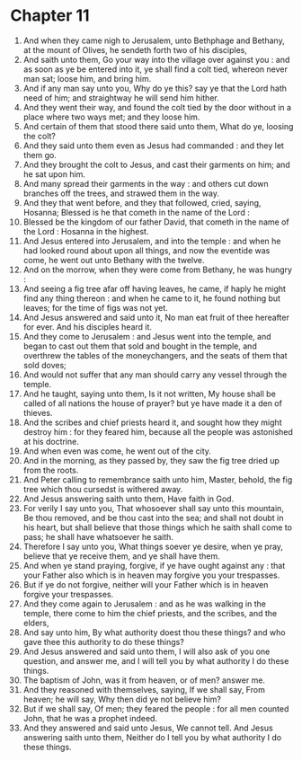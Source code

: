 # Chapter 11

1. And when they came nigh to Jerusalem, unto Bethphage and Bethany, at the mount of Olives, he sendeth forth two of his disciples,
2. And saith unto them, Go your way into the village over against you : and as soon as ye be entered into it, ye shall find a colt tied, whereon never man sat; loose him, and bring him.
3. And if any man say unto you, Why do ye this? say ye that the Lord hath need of him; and straightway he will send him hither.
4. And they went their way, and found the colt tied by the door without in a place where two ways met; and they loose him.
5. And certain of them that stood there said unto them, What do ye, loosing the colt?
6. And they said unto them even as Jesus had commanded : and they let them go.
7. And they brought the colt to Jesus, and cast their garments on him; and he sat upon him.
8. And many spread their garments in the way : and others cut down branches off the trees, and strawed them in the way.
9. And they that went before, and they that followed, cried, saying, Hosanna; Blessed is he that cometh in the name of the Lord :
10. Blessed be the kingdom of our father David, that cometh in the name of the Lord : Hosanna in the highest.
11. And Jesus entered into Jerusalem, and into the temple : and when he had looked round about upon all things, and now the eventide was come, he went out unto Bethany with the twelve.
12. And on the morrow, when they were come from Bethany, he was hungry :
13. And seeing a fig tree afar off having leaves, he came, if haply he might find any thing thereon : and when he came to it, he found nothing but leaves; for the time of figs was not yet.
14. And Jesus answered and said unto it, No man eat fruit of thee hereafter for ever. And his disciples heard it.
15. And they come to Jerusalem : and Jesus went into the temple, and began to cast out them that sold and bought in the temple, and overthrew the tables of the moneychangers, and the seats of them that sold doves;
16. And would not suffer that any man should carry any vessel through the temple.
17. And he taught, saying unto them, Is it not written, My house shall be called of all nations the house of prayer? but ye have made it a den of thieves.
18. And the scribes and chief priests heard it, and sought how they might destroy him : for they feared him, because all the people was astonished at his doctrine.
19. And when even was come, he went out of the city.
20. And in the morning, as they passed by, they saw the fig tree dried up from the roots.
21. And Peter calling to remembrance saith unto him, Master, behold, the fig tree which thou cursedst is withered away.
22. And Jesus answering saith unto them, Have faith in God.
23. For verily I say unto you, That whosoever shall say unto this mountain, Be thou removed, and be thou cast into the sea; and shall not doubt in his heart, but shall believe that those things which he saith shall come to pass; he shall have whatsoever he saith.
24. Therefore I say unto you, What things soever ye desire, when ye pray, believe that ye receive them, and ye shall have them.
25. And when ye stand praying, forgive, if ye have ought against any : that your Father also which is in heaven may forgive you your trespasses.
26. But if ye do not forgive, neither will your Father which is in heaven forgive your trespasses.
27. And they come again to Jerusalem : and as he was walking in the temple, there come to him the chief priests, and the scribes, and the elders,
28. And say unto him, By what authority doest thou these things? and who gave thee this authority to do these things?
29. And Jesus answered and said unto them, I will also ask of you one question, and answer me, and I will tell you by what authority I do these things.
30. The baptism of John, was it from heaven, or of men? answer me.
31. And they reasoned with themselves, saying, If we shall say, From heaven; he will say, Why then did ye not believe him?
32. But if we shall say, Of men; they feared the people : for all men counted John, that he was a prophet indeed.
33. And they answered and said unto Jesus, We cannot tell. And Jesus answering saith unto them, Neither do I tell you by what authority I do these things.


